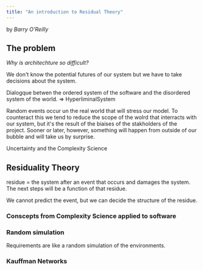 ```yaml
---
title: "An introduction to Residual Theory"
---
```

by *Barry O'Reilly*

## The problem
*Why is architechture so difficult?*

We don't know the potential futures of our system but we have to take decisions about the system.

Dialogque betwen the ordered system of the software and the disordered system of the world.
=> HyperliminalSystem

Random events occur un the real world that will stress our model. To counteract this we tend to reduce the scope of the wolrd that interracts with our system, but it's the result of the biaises of the stakholders of the project. Sooner or later, however, something will happen from outside of our bubble and will take us by surprise.

Uncertainty and the Complexity Science

## Residuality Theory

residue = the system after an event that occurs and damages the system.
The next steps will be a function of that residue.

We cannot predict the event, but we can decide the structure of the residue.

### Conscepts from Complexity Science applied to software
### Random simulation

Requirements are like a random simulation of the environments. 

### Kauffman Networks
